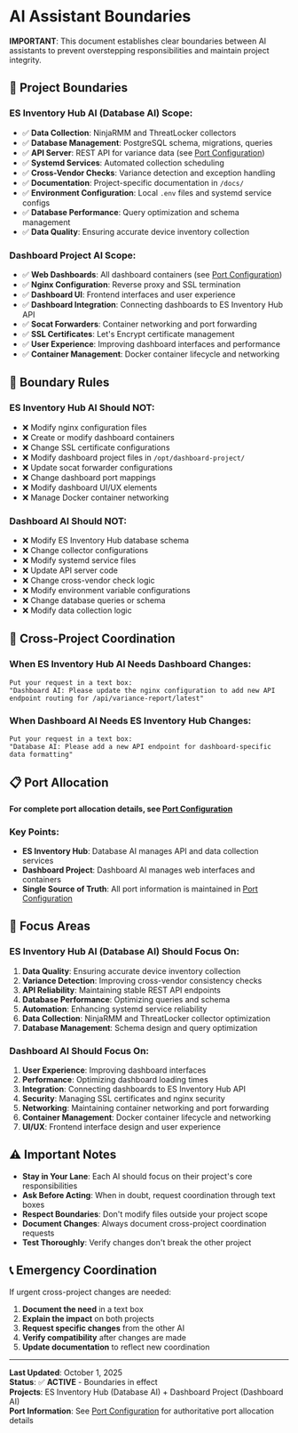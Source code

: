 # AI Assistant Boundaries

**IMPORTANT**: This document establishes clear boundaries between AI assistants to prevent overstepping responsibilities and maintain project integrity.

## 🚧 **Project Boundaries**

### **ES Inventory Hub AI (Database AI) Scope:**
- ✅ **Data Collection**: NinjaRMM and ThreatLocker collectors
- ✅ **Database Management**: PostgreSQL schema, migrations, queries
- ✅ **API Server**: REST API for variance data (see [Port Configuration](PORT_CONFIGURATION.md))
- ✅ **Systemd Services**: Automated collection scheduling
- ✅ **Cross-Vendor Checks**: Variance detection and exception handling
- ✅ **Documentation**: Project-specific documentation in `/docs/`
- ✅ **Environment Configuration**: Local `.env` files and systemd service configs
- ✅ **Database Performance**: Query optimization and schema management
- ✅ **Data Quality**: Ensuring accurate device inventory collection

### **Dashboard Project AI Scope:**
- ✅ **Web Dashboards**: All dashboard containers (see [Port Configuration](PORT_CONFIGURATION.md))
- ✅ **Nginx Configuration**: Reverse proxy and SSL termination
- ✅ **Dashboard UI**: Frontend interfaces and user experience
- ✅ **Dashboard Integration**: Connecting dashboards to ES Inventory Hub API
- ✅ **Socat Forwarders**: Container networking and port forwarding
- ✅ **SSL Certificates**: Let's Encrypt certificate management
- ✅ **User Experience**: Improving dashboard interfaces and performance
- ✅ **Container Management**: Docker container lifecycle and networking

## 🚫 **Boundary Rules**

### **ES Inventory Hub AI Should NOT:**
- ❌ Modify nginx configuration files
- ❌ Create or modify dashboard containers
- ❌ Change SSL certificate configurations
- ❌ Modify dashboard project files in `/opt/dashboard-project/`
- ❌ Update socat forwarder configurations
- ❌ Change dashboard port mappings
- ❌ Modify dashboard UI/UX elements
- ❌ Manage Docker container networking

### **Dashboard AI Should NOT:**
- ❌ Modify ES Inventory Hub database schema
- ❌ Change collector configurations
- ❌ Modify systemd service files
- ❌ Update API server code
- ❌ Change cross-vendor check logic
- ❌ Modify environment variable configurations
- ❌ Change database queries or schema
- ❌ Modify data collection logic

## 🔄 **Cross-Project Coordination**

### **When ES Inventory Hub AI Needs Dashboard Changes:**
```
Put your request in a text box:
"Dashboard AI: Please update the nginx configuration to add new API endpoint routing for /api/variance-report/latest"
```

### **When Dashboard AI Needs ES Inventory Hub Changes:**
```
Put your request in a text box:
"Database AI: Please add a new API endpoint for dashboard-specific data formatting"
```

## 📋 **Port Allocation**

**For complete port allocation details, see [Port Configuration](PORT_CONFIGURATION.md)**

### **Key Points:**
- **ES Inventory Hub**: Database AI manages API and data collection services
- **Dashboard Project**: Dashboard AI manages web interfaces and containers
- **Single Source of Truth**: All port information is maintained in [Port Configuration](PORT_CONFIGURATION.md)

## 🎯 **Focus Areas**

### **ES Inventory Hub AI (Database AI) Should Focus On:**
1. **Data Quality**: Ensuring accurate device inventory collection
2. **Variance Detection**: Improving cross-vendor consistency checks
3. **API Reliability**: Maintaining stable REST API endpoints
4. **Database Performance**: Optimizing queries and schema
5. **Automation**: Enhancing systemd service reliability
6. **Data Collection**: NinjaRMM and ThreatLocker collector optimization
7. **Database Management**: Schema design and query optimization

### **Dashboard AI Should Focus On:**
1. **User Experience**: Improving dashboard interfaces
2. **Performance**: Optimizing dashboard loading times
3. **Integration**: Connecting dashboards to ES Inventory Hub API
4. **Security**: Managing SSL certificates and nginx security
5. **Networking**: Maintaining container networking and port forwarding
6. **Container Management**: Docker container lifecycle and networking
7. **UI/UX**: Frontend interface design and user experience

## ⚠️ **Important Notes**

- **Stay in Your Lane**: Each AI should focus on their project's core responsibilities
- **Ask Before Acting**: When in doubt, request coordination through text boxes
- **Respect Boundaries**: Don't modify files outside your project scope
- **Document Changes**: Always document cross-project coordination requests
- **Test Thoroughly**: Verify changes don't break the other project

## 📞 **Emergency Coordination**

If urgent cross-project changes are needed:
1. **Document the need** in a text box
2. **Explain the impact** on both projects
3. **Request specific changes** from the other AI
4. **Verify compatibility** after changes are made
5. **Update documentation** to reflect new coordination

---

**Last Updated**: October 1, 2025  
**Status**: ✅ **ACTIVE** - Boundaries in effect  
**Projects**: ES Inventory Hub (Database AI) + Dashboard Project (Dashboard AI)  
**Port Information**: See [Port Configuration](PORT_CONFIGURATION.md) for authoritative port allocation details
